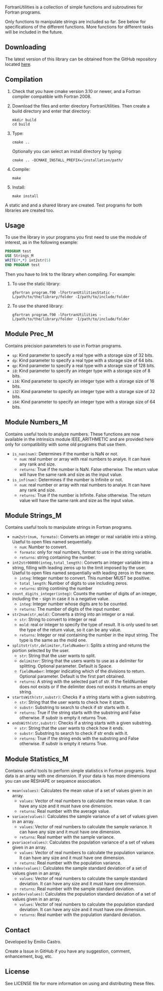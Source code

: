 FortranUtilities is a collection of simple functions and subroutines for Fortran programs.

Only functions to manipulate strings are included so far. See below for specifications of the different functions. More functions for different tasks will be included in the future.

## Downloading

   The latest version of this library can be obtained from the GitHub repository located [here](https://github.com/ecasglez/FortranUtilities).

## Compilation

1. Check that you have cmake version 3.10 or newer, and a Fortran compiler compatible with Fortran 2008.
2. Download the files and enter directory FortranUtilities. Then create a build directory and enter that directory:
   ```
   mkdir build
   cd build
   ```

3. Type:
   ```
   cmake ..
   ```

   Optionally you can select an install directory by typing:
   ```
   cmake .. -DCMAKE_INSTALL_PREFIX=/installation/path/
   ```

4. Compile:
   ```
   make
   ```

5. Install:
   ```
   make install
   ```

A static and and a shared library are created. Test programs for both libraries are created too.

## Usage

To use the library in your programs you first need to use the module of interest, as in the following example:

```fortran
PROGRAM test
USE Strings_M
WRITE(*,*) int2str(5)
END PROGRAM test
```

Then you have to link to the library when compiling. For example:

1. To use the static library:
   ```
   gfortran program.f90 -lFortranUtilitiesStatic -L/path/to/the/library/folder -I/path/to/include/folder
   ```

2. To use the shared library:
   ```
   gfortran program.f90 -lFortranUtilities -L/path/to/the/library/folder -I/path/to/include/folder
   ```

## Module Prec\_M

Contains precision parameters to use in Fortran programs.

* ```sp```: Kind parameter to specify a real type with a storage size of 32 bits.
* ```dp```: Kind parameter to specify a real type with a storage size of 64 bits.
* ```qp```: Kind parameter to specify a real type with a storage size of 128 bits.
* ```i8```: Kind parameter to specify an integer type with a storage size of 8 bits.
* ```i16```: Kind parameter to specify an integer type with a storage size of 16 bits.
* ```i32```: Kind parameter to specify an integer type with a storage size of 32 bits.
* ```i64```: Kind parameter to specify an integer type with a storage size of 64 bits.

## Module Numbers\_M

Contains useful tools to analyze numbers. These functions are now available in the intrinsics module IEEE_ARITHMETIC and are provided here only for compatibility with some old programs that use them.

* ```is_nan(num)```: Determines if the number is NaN or not.
   * ```num```: real number or array with real numbers to analye. It can have any rank and size.
   * ```returns```: True if the number is NaN. False otherwise. The return value will have the same rank and size as the input value.
* ```is_inf(num)```: Determines if the number is Infinite or not.
   * ```num```: real number or array with real numbers to analye. It can have any rank and size.
   * ```returns```: True if the number is Infinite. False otherwise. The return value will have the same rank and size as the input value.

## Module Strings\_M

Contains useful tools to manipulate strings in Fortran programs.

* ```num2str(num, formato)```: Converts an integer or real variable into a string. Useful to open files named sequentially.
   * ```num```: Number to convert.
   * ```formato```: only for real numbers, format to use in the string variable.
   * ```returns```: string containing the number.
* ```int2str00000(integ,total_length)```: Converts an integer variable into a string, filling with leading zeros up to the limit imposed by the user. Useful to open files named sequentially with leading zeros in the name.
   * ```integ```: Integer number to convert. This number MUST be positive.
   * ```total_length```: Number of digits to use including zeros.
   * ```returns```: string contining the number
* ```count_digits_integer(integ)```: Counts the number of digits of an integer, including the - sign in case it is a negative value.
   * ```integ```: Integer number whose digits are to be counted.
   * ```returns```: The number of digits of the input number.
* ```str2num(str,mold)```: Converts a string into an integer or a real.
   * ```str```: String to convert to integer or real
   * ```mold```: real or integer to specify the type of result. It is only used to set the type of the return value, so it can be any value.
   * ```returns```: Integer or real containing the number in the input string. The type is the same as the mold one.
* ```splitstr(str,delimiter,fieldNumber)```: Splits a string and returns the portion selected by the user.
   * ```str```: String that the user wants to split.
   * ```delimiter```: String that the users wants to use as a delimiter for splitting. Optional parameter. Default is Space.
   * ```fieldNumber```: Integer indicating which of the divisions to return. Optional parameter. Default is the first part obtained.
   * ```returns```: A string with the selected part of str. If the fieldNumber does not exists or if the delimiter does not exists it returns an empty string.
* ```startsWith(str,substr)```: Checks if a string starts with a given substring.
   * ```str```: String that the user wants to check how it starts.
   * ```substr```: Substring to search to check if str starts with it.
   * ```returns```: True if the string starts with the substring and False otherwise. If substr is empty it returns True.
* ```endsWith(str,substr)```: Checks if a string starts with a given substring.
   * ```str```: String that the user wants to check how it ends.
   * ```substr```: Substring to search to check if str ends with it.
   * ```returns```: True if the string ends with the substring and False otherwise. If substr is empty it returns True.

## Module Statistics\_M

Contains useful tools to perform simple statistics in Fortran programs. Input data is an array with one dimension. If your data is has more dimensions you can use RESHAPE or sequence association.

* ```mean(values)```: Calculates the mean value of a set of values given in an array.
   * ```values```: Vector of real numbers to calculate the mean value. It can have any size and it must have one dimension.
   * ```returns```: Real number with the average value.
* ```variace(values)```: Calculates the sample variance of a set of values given in an array.
   * ```values```: Vector of real numbers to calculate the sample variance. It can have any size and it must have one dimension.
   * ```returns```: Real number with the sample variance.
* ```pvariace(values)```: Calculates the population variance of a set of values given in an array.
   * ```values```: Vector of real numbers to calculate the population variance. It can have any size and it must have one dimension.
   * ```returns```: Real number with the population variance.
* ```stdev(values)```: Calculates the sample standard deviation of a set of values given in an array.
   * ```values```: Vector of real numbers to calculate the sample standard deviation. It can have any size and it must have one dimension.
   * ```returns```: Real number with the sample standard deviation.
* ```pstdev(values)```: Calculates the population standard deviation of a set of values given in an array.
   * ```values```: Vector of real numbers to calculate the population standard deviation. It can have any size and it must have one dimension.
   * ```returns```: Real number with the population standard deviation.


## Contact

Developed by Emilio Castro.

Create a Issue in GitHub if you have any suggestion, comment, enhancement, bug, etc.

## License

See LICENSE file for more information on using and distributing these files.

